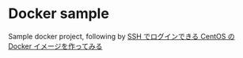 # Docker sample

Sample docker project, following by [SSH でログインできる CentOS の Docker イメージを作ってみる](http://momijiame.tumblr.com/post/125344790446)
